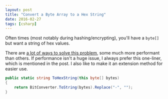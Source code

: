 ```yaml
---
layout: post
title: "Convert a Byte Array to a Hex String"
date: 2016-02-27
tags: [csharp]
---
```

Often times (most notably during hashing/encrypting), you'll have a `byte[]` but want a string of hex values.

There are [a lot of ways to solve this problem](http://stackoverflow.com/questions/311165/how-do-you-convert-byte-array-to-hexadecimal-string-and-vice-versa), some much more performant than others. If performance isn't a huge issue, I always prefer this one-liner, which is mentioned in the post. I also like to make it an extension method for easier use.

```csharp
public static string ToHexString(this byte[] bytes)
{
    return BitConverter.ToString(bytes).Replace("-", "");
}
```
